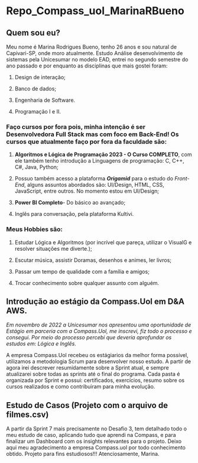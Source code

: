 # Repo_Compass_uol_MarinaRBueno

## **Quem sou eu?**

Meu nome é Marina Rodrigues Bueno, tenho 26 anos e sou natural de Capivari-SP, onde moro atualmente. Estudo Análise desenvolvimento de sistemas pela Unicesumar no modelo EAD, entrei no segundo semestre do ano passado e por enquanto as disciplinas que mais gostei foram:

1. Design de interação;

2. Banco de dados;

3. Engenharia de Software.

4. Programação I e II.

### Faço cursos por fora pois, minha intenção é ser Desenvolvedora Full Stack mas com foco em Back-End! Os cursos que atualmente faço por fora da faculdade são:

1. **Algoritmos e Lógica de Programação 2023 - O Curso COMPLETO**, com ele também tenho introdução a Linguagens de programação: C, C++, C#, Java, Python;

2. Possuo também acesso a plataforma **_Origamid_** para o estudo do _Front-End_, alguns assuntos abordados são: UI/Design, HTML, CSS, JavaScript, entre outros. No momento estou em UI/Design;

3. **Power BI Completo**- Do básico ao avançado;

4. Inglês para conversação, pela plataforma Kultivi.

### Meus Hobbies são:

1. Estudar Lógica e Algoritmos (por incrível que pareça, utilizar o VisualG e resolver situações me diverte.);

2. Escutar música, assistir Doramas, desenhos e animes, ler livros;

3. Passar um tempo de qualidade com a família e amigos;

4. Trocar conhecimento sobre qualquer assunto com alguém.

## Introdução ao estágio da Compass.Uol em D&A AWS.

_Em novembro de 2022 a Unicesumar nos apresentou uma oportunidade de Estágio em parceria com a Compass.Uol, me inscrevi, fiz todo o processo e consegui. Por meio do processo percebi que deveria aprofundar os estudos em: Lógica e Inglês._

A empresa Compass.Uol recebeu os estágiarios da melhor forma possível, utilizamos a metodologia Scrum para desenvolver nosso estudo. A partir de agora irei descrever resumidamente sobre a Sprint atual, e sempre atualizarei sobre todas as sprints até o final do programa. Cada pasta é organizada por Sprint e possui: certificados, exercícios, resumo sobre os cursos realizados e como contribuiram para minha evolução.

## Estudo de Casos (Projeto com o arquivo de filmes.csv)

A partir da Sprint 7 mais precisamente no Desafio 3, tem detalhado todo o meu estudo de caso, aplicando tudo que aprendi na Compass, e para finalizar um Dashboard com os insights relevantes para o projeto. Deixo aqui meu agradecimento a empresa Compass.uol por todo conhecimento obtido. Projeto para fins estudiosos!!! Atenciosamente,
Marina.
